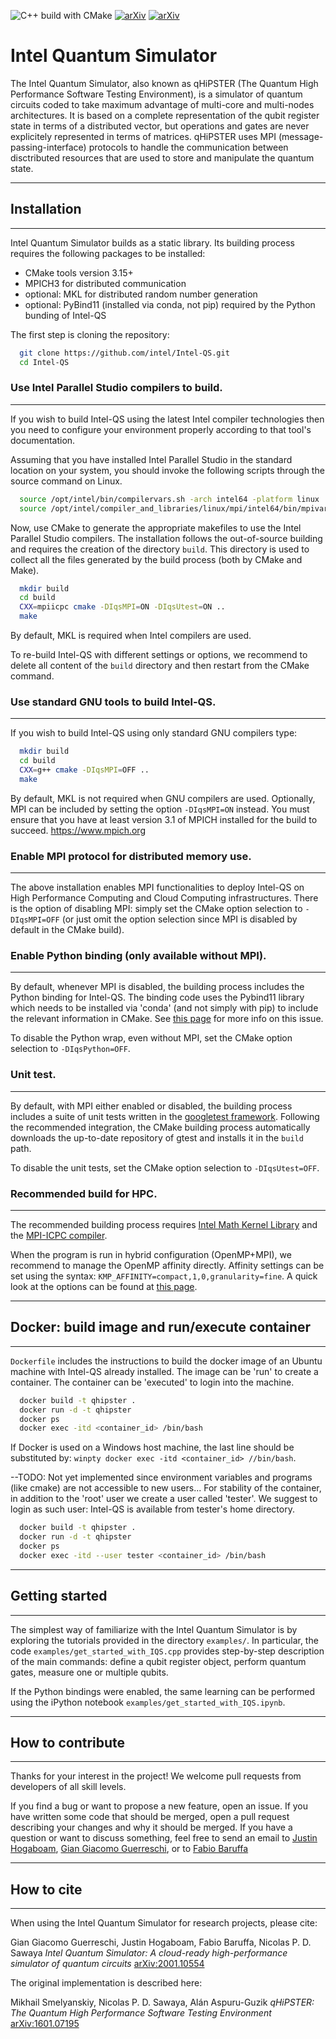 ![C++ build with CMake](https://github.com/iqusoft/intel-qs/workflows/C++%20build%20with%20CMake/badge.svg?branch=test%2Fgithub-action)
[![arXiv](https://img.shields.io/static/v1?label=arXiv&message=2001.10554&color=success)](https://arxiv.org/abs/2001.10554)
[![arXiv](https://img.shields.io/static/v1?label=arXiv&message=1601.07195&color=inactive)](https://arxiv.org/abs/1601.07195)

# Intel Quantum Simulator

The Intel Quantum Simulator, also known as qHiPSTER (The Quantum High Performance Software Testing Environment),
is a simulator of quantum circuits coded to take maximum advantage of multi-core and multi-nodes architectures.
It is based on a complete representation of the qubit register state in terms of a distributed vector, but
operations and gates are never explicitely represented in terms of matrices.
qHiPSTER uses MPI (message-passing-interface) protocols to handle the communication between disctributed
resources that are used to store and manipulate the quantum state.


----
## Installation
----

Intel Quantum Simulator builds as a static library.
Its building process requires the following packages to be installed:

*  CMake tools version 3.15+
*  MPICH3 for distributed communication
*  optional: MKL for distributed random number generation
*  optional: PyBind11 (installed via conda, not pip) required by the Python bunding of Intel-QS

The first step is cloning the repository:
```bash
  git clone https://github.com/intel/Intel-QS.git
  cd Intel-QS
```



### Use Intel Parallel Studio compilers to build.
----

If you wish to build Intel-QS using the latest Intel compiler technologies then
you need to configure your environment properly according to that tool's documentation.

Assuming that you have installed Intel Parallel Studio in the standard location on your
system,  you should invoke the following scripts through the source command on Linux.

```bash
  source /opt/intel/bin/compilervars.sh -arch intel64 -platform linux
  source /opt/intel/compiler_and_libraries/linux/mpi/intel64/bin/mpivars.sh
```

Now, use CMake to generate the appropriate makefiles to use the Intel Parallel Studio compilers.
The installation follows the out-of-source building and requires the creation of the directory `build`.
This directory is used to collect all the files generated by the build process (both by CMake and Make).
```bash
  mkdir build
  cd build
  CXX=mpiicpc cmake -DIqsMPI=ON -DIqsUtest=ON ..
  make
```
By default, MKL is required when Intel compilers are used.

To re-build Intel-QS with different settings or options, we recommend to delete all content of the
`build` directory and then restart from the CMake command.



### Use standard GNU tools to build Intel-QS.
----

If you wish to build Intel-QS using only standard GNU compilers type:
 
```bash
  mkdir build
  cd build
  CXX=g++ cmake -DIqsMPI=OFF ..
  make
```
By default, MKL is not required when GNU compilers are used.
Optionally, MPI can be included by setting the option `-DIqsMPI=ON` instead. You must ensure
that you have at least version 3.1 of MPICH installed for the build to succeed.
https://www.mpich.org



### Enable MPI protocol for distributed memory use.
----

The above installation enables MPI functionalities to deploy Intel-QS on High Performance
Computing and Cloud Computing infrastructures. There is the option of disabling MPI:
simply set the CMake option selection to `-DIqsMPI=OFF`
(or just omit the option selection since MPI is disabled by default in the CMake build).



### Enable Python binding (only available without MPI).
----

By default, whenever MPI is disabled, the building process includes the Python binding for
Intel-QS. The binding code uses the Pybind11 library which needs to be installed via 'conda'
(and not simply with pip) to include the relevant information in CMake.
See [this page](https://github.com/pybind/pybind11/issues/1628) for more info on this issue.

To disable the Python wrap, even without MPI, set the CMake option selection to
`-DIqsPython=OFF`.



### Unit test.
----

By default, with MPI either enabled or disabled, the building process includes a suite
of unit tests written in the [googletest framework](https://github.com/google/googletest).
Following the recommended integration, the CMake building process automatically downloads
the up-to-date repository of gtest and installs it in the `build` path.

To disable the unit tests, set the CMake option selection to
`-DIqsUtest=OFF`.



### Recommended build for HPC.
----

The recommended building process requires
[Intel Math Kernel Library](https://software.intel.com/en-us/mkl)
and the [MPI-ICPC compiler](https://software.intel.com/en-us/node/528770).

When the program is run in hybrid configuration (OpenMP+MPI), we recommend to manage
the OpenMP affinity directly. Affinity settings can be set using the syntax:
`KMP_AFFINITY=compact,1,0,granularity=fine`.
A quick look at the options can be found at
[this page](https://www.nas.nasa.gov/hecc/support/kb/using-intel-openmp-thread-affinity-for-pinning_285.html).



----
## Docker: build image and run/execute container
----

`Dockerfile` includes the instructions to build the docker image of an Ubuntu machine
with Intel-QS already installed. The image can be 'run' to create a container.
The container can be 'executed' to login into the machine.

```bash
  docker build -t qhipster .
  docker run -d -t qhipster
  docker ps
  docker exec -itd <container_id> /bin/bash
```

If Docker is used on a Windows host machine, the last line should be substituted by:
`winpty docker exec -itd <container_id> //bin/bash`.

--TODO: Not yet implemented since environment variables and programs (like cmake) are
not accessible to new users...
For stability of the container, in addition to the 'root' user we create a user called
'tester'. We suggest to login as such user: Intel-QS is available from tester's home directory.

```bash
  docker build -t qhipster .
  docker run -d -t qhipster
  docker ps
  docker exec -itd --user tester <container_id> /bin/bash
```


----
## Getting started
----

The simplest way of familiarize with the Intel Quantum Simulator is by exploring the tutorials
provided in the directory `examples/`.
In particular, the code `examples/get_started_with_IQS.cpp` provides step-by-step
description of the main commands:
define a qubit register object, perform quantum gates, measure one or multiple qubits.

If the Python bindings were enabled, the same learning can be performed using the iPython
notebook `examples/get_started_with_IQS.ipynb`.



----
## How to contribute
----

Thanks for your interest in the project! We welcome pull requests from developers of all skill levels.

If you find a bug or want to propose a new feature, open an issue.
If you have written some code that should be merged, open a pull request describing your changes and why it should be merged.
If you have a question or want to discuss something, feel free to send an email to
[Justin Hogaboam](justin.w.hogaboam@intel.com),
[Gian Giacomo Guerreschi](gian.giacomo.guerreschi@intel.com), or to
[Fabio Baruffa](fabio.baruffa@intel.com)



----
## How to cite
----

When using the Intel Quantum Simulator for research projects, please cite:

   Gian Giacomo Guerreschi, Justin Hogaboam, Fabio Baruffa, Nicolas P. D. Sawaya
   *Intel Quantum Simulator: A cloud-ready high-performance simulator of quantum circuits*
   [arXiv:2001.10554](https://arxiv.org/abs/2001.10554)

The original implementation is described here: 

   Mikhail Smelyanskiy, Nicolas P. D. Sawaya, Alán Aspuru-Guzik
   *qHiPSTER: The Quantum High Performance Software Testing Environment*
   [arXiv:1601.07195](https://arxiv.org/abs/1601.07195)
